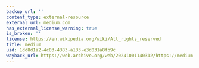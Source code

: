 ```yaml
---
backup_url: ''
content_type: external-resource
external_url: medium.com
has_external_license_warning: true
is_broken: ''
license: https://en.wikipedia.org/wiki/All_rights_reserved
title: medium
uid: 1dd8d1a2-4c03-4383-a133-e3d031a8fb9c
wayback_url: https://web.archive.org/web/20241001140312/https://medium.com/
---
```

